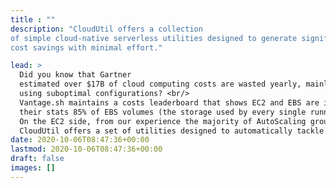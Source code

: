 ```yaml
---
title : ""
description: "CloudUtil offers a collection
of simple cloud-native serverless utilities designed to generate significant
cost savings with minimal effort."

lead: >
  Did you know that Gartner
  estimated over $17B of cloud computing costs are wasted yearly, mainly by
  using suboptimal configurations? <br/>
  Vantage.sh maintains a costs leaderboard that shows EC2 and EBS are in the top positions. As per
  their stats 85% of EBS volumes (the storage used by every single running EC2 instance) are from previous generations and could be optimized with a small harmless configuration change to cost up to 20% less and offer increased performance. <br/>
  On the EC2 side, from our experience the majority of AutoScaling groups could also be safely converted to EC2 Spot instances for up to 90% cost savings. <br/> <br/>
  CloudUtil offers a set of utilities designed to automatically tackle this waste with no required configuration changes, generating significant cost savings with minimal effort.
date: 2020-10-06T08:47:36+00:00
lastmod: 2020-10-06T08:47:36+00:00
draft: false
images: []
---
```

